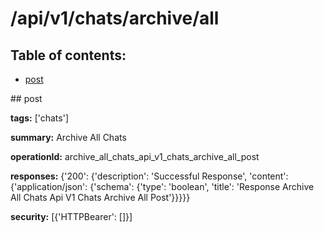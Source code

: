 # /api/v1/chats/archive/all

## Table of contents:
- [post](#post)

<a name="post" />
## post

**tags:** ['chats']

**summary:** Archive All Chats

**operationId:** archive_all_chats_api_v1_chats_archive_all_post

**responses:** {'200': {'description': 'Successful Response', 'content': {'application/json': {'schema': {'type': 'boolean', 'title': 'Response Archive All Chats Api V1 Chats Archive All Post'}}}}}

**security:** [{'HTTPBearer': []}]

